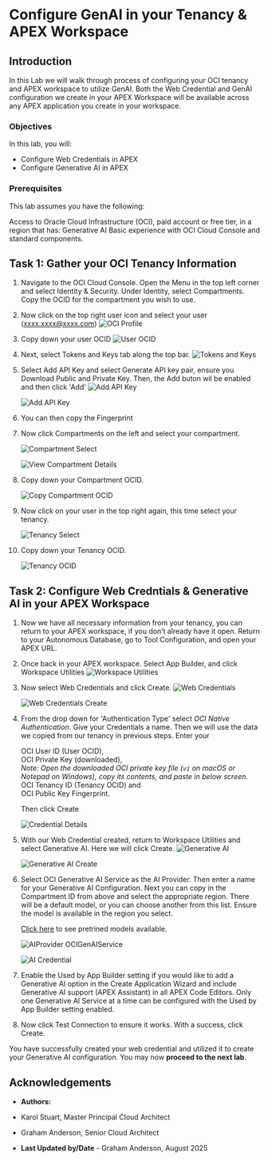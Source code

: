 # Configure GenAI in your Tenancy & APEX Workspace

## Introduction

In this Lab we will walk through process of configuring your OCI tenancy and APEX workspace to utilize GenAI. Both the Web Credential and GenAI configuration we create in your APEX Workspace will be available across any APEX application you create in your workspace. 


### Objectives

In this lab, you will:
* Configure Web Credentials in APEX
* Configure Generative AI in APEX

### Prerequisites

This lab assumes you have the following:

Access to Oracle Cloud Infrastructure (OCI), paid account or free tier, in a region that has:
Generative AI
Basic experience with OCI Cloud Console and standard components.

## Task 1: Gather your OCI Tenancy Information

1. Navigate to the OCI Cloud Console. Open the Menu in the top left corner and select Identity & Security. Under Identity, select Compartments. Copy the OCID for the compartment you wish to use. 

2. Now click on the top right user icon and select your user (xxxx.xxxx@xxxx.com)
    ![OCI Profile](./images/oci_profile.png  "OCI Profile Page")

3. Copy down your user OCID
    ![User OCID](./images/user_ocid.png  "")

4. Next, select Tokens and Keys tab along the top bar.
    ![Tokens and Keys](./images/tokens_and_keys.png  "")

5. Select Add API Key and select Generate API key pair, ensure you Download Public and Private Key. Then, the Add buton wil be enabled and then click 'Add'
    ![Add API Key](./images/add_api_key.png  "")

    ![Add API Key](./images/download_api_key.png  "")

6. You can then copy the Fingerprint 

7. Now click Compartments on the left and select your compartment. 

    ![Compartment Select](./images/select_compartment.png  "")

    ![View Compartment Details](./images/view_compartment_details.png  "")

8. Copy down your Compartment OCID.

    ![Copy Compartment OCID](./images/copy_compartment_ocid.png  "")

9. Now click on your user in the top right again, this time select your tenancy. 

    ![Tenancy Select](./images/tenancy.png  "")
10. Copy down your Tenancy OCID.

    ![Tenancy OCID](./images/tenancy_ocid.png  "")

## Task 2: Configure Web Credntials & Generative AI in your APEX Workspace

1. Now we have all necessary information from your tenancy, you can return to your APEX workspace, if you don’t already have it open. Return to your Autonomous Database, go to Tool Configuration, and open your APEX URL. 

2. Once back in your APEX workspace. Select App Builder, and click Workspace Utilities
    ![Workspace Utilities](./images/workspace_utilities.png  "")

3. Now select Web Credentials and click Create.
    ![Web Credentials](./images/web_credentials.png  "")

    ![Web Credentials Create](./images/webcredentials_create.png  "")

4. From the drop down for 'Authentication Type' select *OCI Native Authentication*. Give your Credentials a name. Then we will use the data we copied from our tenancy in previous steps. Enter your

    OCI User ID (User OCID),  
    OCI Private Key (downloaded),  
    *Note: Open the downloaded OCI private key file (`vi` on macOS or Notepad on Windows), copy its contents, and paste in below screen*.  
    OCI Tenancy ID (Tenancy OCID) and  
    OCI Public Key Fingerprint.  


    Then click Create

   ![Credential Details](./images/credential_details.png  "")

5. With our Web Credential created, return to Workspace Utilities and select Generative AI. Here we will click Create.
   ![Generative AI](./images/generative_ai.png  "")

   ![Generative AI Create](./images/generative_ai_create.png  "")

6. Select OCI Generative AI Service as the AI Provider. Then enter a name for your Generative AI Configuration. Next you can copy in the Compartment ID from above and select the appropriate region. There will be a default model, or you can choose another from this list. Ensure the model is available in the region you select.

    [Click here](https://docs.oracle.com/en-us/iaas/Content/generative-ai/pretrained-models.htm) to see pretrined models available.


    ![AIProvider OCIGenAIService](./images/ai_provider_oci_gen_ai_service.png  "")

    ![AI Credential](./images/ai_credential.png  "")

7. Enable the Used by App Builder setting if you would like to add a Generative AI option in the Create Application Wizard and include Generative AI support (APEX Assistant) in all APEX Code Editors. Only one Generative AI Service at a time can be configured with the Used by App Builder setting enabled. 

8. Now click Test Connection to ensure it works. With a success, click Create.

You have successfully created your web credential and utilized it to create your Generative AI configuration. You may now **proceed to the next lab**.

## Acknowledgements

* **Authors:**
* Karol Stuart, Master Principal Cloud Architect 
* Graham Anderson, Senior Cloud Architect 

* **Last Updated by/Date** - Graham Anderson, August 2025